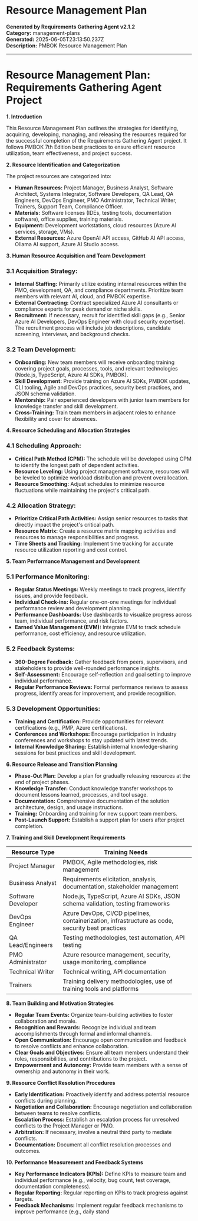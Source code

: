 # Resource Management Plan

**Generated by Requirements Gathering Agent v2.1.2**  
**Category:** management-plans  
**Generated:** 2025-06-05T23:13:50.237Z  
**Description:** PMBOK Resource Management Plan

---

# Resource Management Plan: Requirements Gathering Agent Project

**1. Introduction**

This Resource Management Plan outlines the strategies for identifying, acquiring, developing, managing, and releasing the resources required for the successful completion of the Requirements Gathering Agent project.  It follows PMBOK 7th Edition best practices to ensure efficient resource utilization, team effectiveness, and project success.

**2. Resource Identification and Categorization**

The project resources are categorized into:

* **Human Resources:** Project Manager, Business Analyst, Software Architect, Systems Integrator, Software Developers, QA Lead, QA Engineers, DevOps Engineer, PMO Administrator, Technical Writer, Trainers, Support Team, Compliance Officer.
* **Materials:**  Software licenses (IDEs, testing tools, documentation software), office supplies, training materials.
* **Equipment:** Development workstations, cloud resources (Azure AI services, storage, VMs).
* **External Resources:** Azure OpenAI API access, GitHub AI API access, Ollama AI support, Azure AI Studio access.

**3. Human Resource Acquisition and Team Development**

### 3.1 Acquisition Strategy:

* **Internal Staffing:** Primarily utilize existing internal resources within the PMO, development, QA, and compliance departments.  Prioritize team members with relevant AI, cloud, and PMBOK expertise.
* **External Contracting:**  Contract specialized Azure AI consultants or compliance experts for peak demand or niche skills.
* **Recruitment:** If necessary, recruit for identified skill gaps (e.g., Senior Azure AI Developers, DevOps Engineer with cloud security expertise).  The recruitment process will include job descriptions, candidate screening, interviews, and background checks.

### 3.2 Team Development:

* **Onboarding:** New team members will receive onboarding training covering project goals, processes, tools, and relevant technologies (Node.js, TypeScript, Azure AI SDKs, PMBOK).
* **Skill Development:**  Provide training on Azure AI SDKs, PMBOK updates, CLI tooling, Agile and DevOps practices, security best practices, and JSON schema validation.
* **Mentorship:** Pair experienced developers with junior team members for knowledge transfer and skill development.
* **Cross-Training:**  Train team members in adjacent roles to enhance flexibility and cover for absences.

**4. Resource Scheduling and Allocation Strategies**

### 4.1 Scheduling Approach:

- **Critical Path Method (CPM):**  The schedule will be developed using CPM to identify the longest path of dependent activities.
- **Resource Leveling:** Using project management software, resources will be leveled to optimize workload distribution and prevent overallocation.
- **Resource Smoothing:** Adjust schedules to minimize resource fluctuations while maintaining the project's critical path.

### 4.2 Allocation Strategy:

- **Prioritize Critical Path Activities:** Assign senior resources to tasks that directly impact the project's critical path.
- **Resource Matrix:**  Create a resource matrix mapping activities and resources to manage responsibilities and progress.
- **Time Sheets and Tracking:**  Implement time tracking for accurate resource utilization reporting and cost control.

**5. Team Performance Management and Development**

### 5.1 Performance Monitoring:

- **Regular Status Meetings:** Weekly meetings to track progress, identify issues, and provide feedback.
- **Individual Check-ins:**  Regular one-on-one meetings for individual performance review and development planning.
- **Performance Dashboards:**  Use dashboards to visualize progress across team, individual performance, and risk factors.
- **Earned Value Management (EVM):** Integrate EVM to track schedule performance, cost efficiency, and resource utilization.

### 5.2 Feedback Systems:

- **360-Degree Feedback:**  Gather feedback from peers, supervisors, and stakeholders to provide well-rounded performance insights.
- **Self-Assessment:**  Encourage self-reflection and goal setting to improve individual performance.
- **Regular Performance Reviews:**  Formal performance reviews to assess progress, identify areas for improvement, and provide recognition.

### 5.3 Development Opportunities:

- **Training and Certification:** Provide opportunities for relevant certifications (e.g., PMP, Azure certifications).
- **Conferences and Workshops:** Encourage participation in industry conferences and workshops to stay updated with latest trends.
- **Internal Knowledge Sharing:**  Establish internal knowledge-sharing sessions for best practices and skill development.

**6. Resource Release and Transition Planning**

- **Phase-Out Plan:** Develop a plan for gradually releasing resources at the end of project phases.
- **Knowledge Transfer:**  Conduct knowledge transfer workshops to document lessons learned, processes, and tool usage.
- **Documentation:**  Comprehensive documentation of the solution architecture, design, and usage instructions.
- **Training:**  Onboarding and training for new support team members.
- **Post-Launch Support:**  Establish a support plan for users after project completion.

**7. Training and Skill Development Requirements**

| Resource Type              | Training Needs                                                                 |
|---------------------------|-----------------------------------------------------------------------------|
| Project Manager           | PMBOK, Agile methodologies, risk management                                        |
| Business Analyst          | Requirements elicitation, analysis, documentation, stakeholder management           |
| Software Developer         | Node.js, TypeScript, Azure AI SDKs, JSON schema validation, testing frameworks      |
| DevOps Engineer           | Azure DevOps, CI/CD pipelines, containerization, infrastructure as code, security best practices |
| QA Lead/Engineers         | Testing methodologies, test automation, API testing                              |
| PMO Administrator         | Azure resource management, security, usage monitoring, compliance                 |
| Technical Writer          | Technical writing, API documentation                                               |
| Trainers                  | Training delivery methodologies, use of training tools and platforms            |


**8. Team Building and Motivation Strategies**

- **Regular Team Events:**  Organize team-building activities to foster collaboration and morale.
- **Recognition and Rewards:**  Recognize individual and team accomplishments through formal and informal channels.
- **Open Communication:**  Encourage open communication and feedback to resolve conflicts and enhance collaboration.
- **Clear Goals and Objectives:**  Ensure all team members understand their roles, responsibilities, and contributions to the project.
- **Empowerment and Autonomy:**  Provide team members with a sense of ownership and autonomy in their work.

**9. Resource Conflict Resolution Procedures**

- **Early Identification:**  Proactively identify and address potential resource conflicts during planning.
- **Negotiation and Collaboration:**  Encourage negotiation and collaboration between teams to resolve conflicts.
- **Escalation Process:**  Establish an escalation process for unresolved conflicts to the Project Manager or PMO.
- **Arbitration:**  If necessary, involve a neutral third party to mediate conflicts.
- **Documentation:**  Document all conflict resolution processes and outcomes.

**10. Performance Measurement and Feedback Systems**

- **Key Performance Indicators (KPIs):** Define KPIs to measure team and individual performance (e.g., velocity, bug count, test coverage, documentation completeness).
- **Regular Reporting:**  Regular reporting on KPIs to track progress against targets.
- **Feedback Mechanisms:** Implement regular feedback mechanisms to improve performance (e.g., daily stand